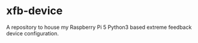 # xfb-device
A repository to house my Raspberry Pi 5 Python3 based extreme feedback device configuration.

